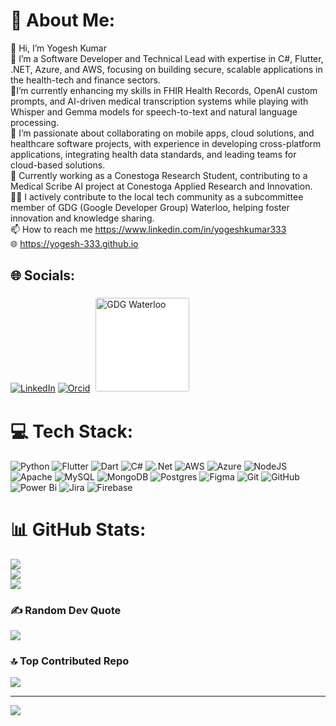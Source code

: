 # 💫 About Me:
👋 Hi, I’m Yogesh Kumar<br>👀 I’m a Software Developer and Technical Lead with expertise in C#, Flutter, .NET, Azure, and AWS, focusing on building secure, scalable applications in the health-tech and finance sectors. <br>🌱I’m currently enhancing my skills in FHIR Health Records, OpenAI custom prompts, and AI-driven medical transcription systems while playing with Whisper and Gemma models for speech-to-text and natural language processing.<br>💞️ I’m passionate about collaborating on mobile apps, cloud solutions, and healthcare software projects, with experience in developing cross-platform applications, integrating health data standards, and leading teams for cloud-based solutions. <br> 💼 Currently working as a Conestoga Research Student, contributing to a Medical Scribe AI project at Conestoga Applied Research and Innovation. <br>🤝🏼 I actively contribute to the local tech community as a subcommittee member of GDG (Google Developer Group) Waterloo, helping foster innovation and knowledge sharing. <br> 📫 How to reach me https://www.linkedin.com/in/yogeshkumar333<br>🌐 https://yogesh-333.github.io


## 🌐 Socials:
[![LinkedIn](https://img.shields.io/badge/LinkedIn-%230077B5.svg?logo=linkedin&logoColor=white)](https://linkedin.com/in/yogeshkumar333) 
[![Orcid](https://orcid.org/assets/vectors/orcid.logo.icon.svg)](https://orcid.org/my-orcid?orcid=0009-0005-4098-0749)
<a href="https://gdg.community.dev/gdg-waterloo/"> <img src="https://res.cloudinary.com/startup-grind/image/fetch/c_scale,w_2560/c_crop,h_650,w_2560,y_0.0_mul_h_sub_0.0_mul_650/c_crop,h_650,w_2560/c_fill,dpr_2.0,f_auto,g_center,q_auto:good/https://res.cloudinary.com/startup-grind/image/upload/c_fill%2Cdpr_2.0%2Cf_auto%2Cg_center%2Cq_auto:good/v1/gcs/platform-data-goog/chapter_banners/gdg_waterloo_logo%2520-%2520Copy_b0ObtGK.png" width="150" alt="GDG Waterloo" style="background-color:white; padding:5px; border-radius:8px;"> </a>

# 💻 Tech Stack:
![Python](https://img.shields.io/badge/python-3670A0?style=for-the-badge&logo=python&logoColor=ffdd54) ![Flutter](https://img.shields.io/badge/Flutter-%2302569B.svg?style=for-the-badge&logo=Flutter&logoColor=white) ![Dart](https://img.shields.io/badge/dart-%230175C2.svg?style=for-the-badge&logo=dart&logoColor=white) ![C#](https://img.shields.io/badge/c%23-%23239120.svg?style=for-the-badge&logo=csharp&logoColor=white) ![.Net](https://img.shields.io/badge/.NET-5C2D91?style=for-the-badge&logo=.net&logoColor=white) ![AWS](https://img.shields.io/badge/AWS-%23FF9900.svg?style=for-the-badge&logo=amazon-aws&logoColor=white) ![Azure](https://img.shields.io/badge/azure-%230072C6.svg?style=for-the-badge&logo=microsoftazure&logoColor=white) ![NodeJS](https://img.shields.io/badge/node.js-6DA55F?style=for-the-badge&logo=node.js&logoColor=white) ![Apache](https://img.shields.io/badge/apache-%23D42029.svg?style=for-the-badge&logo=apache&logoColor=white) ![MySQL](https://img.shields.io/badge/mysql-4479A1.svg?style=for-the-badge&logo=mysql&logoColor=white) ![MongoDB](https://img.shields.io/badge/MongoDB-%234ea94b.svg?style=for-the-badge&logo=mongodb&logoColor=white) ![Postgres](https://img.shields.io/badge/postgres-%23316192.svg?style=for-the-badge&logo=postgresql&logoColor=white) ![Figma](https://img.shields.io/badge/figma-%23F24E1E.svg?style=for-the-badge&logo=figma&logoColor=white) ![Git](https://img.shields.io/badge/git-%23F05033.svg?style=for-the-badge&logo=git&logoColor=white) ![GitHub](https://img.shields.io/badge/github-%23121011.svg?style=for-the-badge&logo=github&logoColor=white) ![Power Bi](https://img.shields.io/badge/power_bi-F2C811?style=for-the-badge&logo=powerbi&logoColor=black) ![Jira](https://img.shields.io/badge/jira-%230A0FFF.svg?style=for-the-badge&logo=jira&logoColor=white) ![Firebase](https://img.shields.io/badge/firebase-%23039BE5.svg?style=for-the-badge&logo=firebase)
# 📊 GitHub Stats:
![](https://github-readme-stats.vercel.app/api?username=Yogesh-333&theme=dark&hide_border=false&include_all_commits=false&count_private=false)<br/>
![](https://github-readme-streak-stats.herokuapp.com/?user=Yogesh-333&theme=dark&hide_border=false)<br/>
![](https://github-readme-stats.vercel.app/api/top-langs/?username=Yogesh-333&theme=dark&hide_border=false&include_all_commits=false&count_private=false&layout=compact)

### ✍️ Random Dev Quote
![](https://quotes-github-readme.vercel.app/api?type=vetical&theme=radical)

### 🔝 Top Contributed Repo
![](https://github-contributor-stats.vercel.app/api?username=Yogesh-333&limit=5&theme=radical&combine_all_yearly_contributions=true)

---
[![](https://visitcount.itsvg.in/api?id=Yogesh-333&icon=0&color=12)](https://visitcount.itsvg.in)

<!-- Proudly created with GPRM ( https://gprm.itsvg.in ) -->
